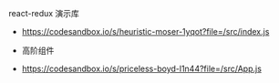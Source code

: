 react-redux 演示库

- https://codesandbox.io/s/heuristic-moser-1yqot?file=/src/index.js

- 高阶组件

- https://codesandbox.io/s/priceless-boyd-l1n44?file=/src/App.js

